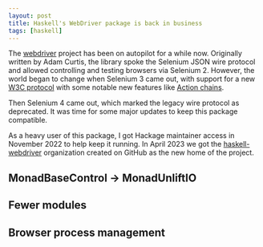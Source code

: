 ```yaml
---
layout: post
title: Haskell's WebDriver package is back in business
tags: [haskell]
---
```


The [webdriver](https://hackage.haskell.org/package/webdriver) project has been on autopilot for a while now. Originally written by Adam Curtis, the library spoke the Selenium JSON wire protocol and allowed controlling and testing browsers via Selenium 2. However, the world began to change when Selenium 3 came out, with support for a new [W3C protocol](https://www.w3.org/TR/webdriver2/) with some notable new features like [Action chains](https://www.w3.org/TR/webdriver2/#dfn-actions).

Then Selenium 4 came out, which marked the legacy wire protocol as deprecated. It was time for some major updates to keep this package compatible.

As a heavy user of this package, I got Hackage maintainer access in November 2022 to help keep it running. In April 2023 we got the [haskell-webdriver](https://github.com/haskell-webdriver) organization created on GitHub as the new home of the project.

## MonadBaseControl -> MonadUnliftIO

## Fewer modules

## Browser process management
